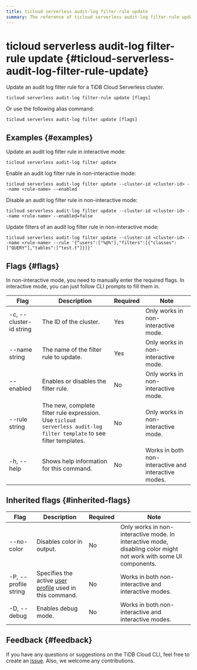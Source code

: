 ```yaml
---
title: ticloud serverless audit-log filter-rule update
summary: The reference of ticloud serverless audit-log filter-rule update`.
---
```


# ticloud serverless audit-log filter-rule update {#ticloud-serverless-audit-log-filter-rule-update}

Update an audit log filter rule for a TiDB Cloud Serverless cluster.

```shell
ticloud serverless audit-log filter-rule update [flags]
```

Or use the following alias command:

```shell
ticloud serverless audit-log filter update [flags]
```

## Examples {#examples}

Update an audit log filter rule in interactive mode:

```shell
ticloud serverless audit-log filter update
```

Enable an audit log filter rule in non-interactive mode:

```shell
ticloud serverless audit-log filter update --cluster-id <cluster-id> --name <rule-name> --enabled
```

Disable an audit log filter rule in non-interactive mode:

```shell
ticloud serverless audit-log filter update --cluster-id <cluster-id> --name <rule-name> --enabled=false
```

Update filters of an audit log filter rule in non-interactive mode:

```shell
ticloud serverless audit-log filter update --cluster-id <cluster-id> --name <rule-name> --rule '{"users":["%@%"],"filters":[{"classes":["QUERY"],"tables":["test.t"]}]}'
```

## Flags {#flags}

In non-interactive mode, you need to manually enter the required flags. In interactive mode, you can just follow CLI prompts to fill them in.

| Flag                    | Description                                                                                                           | Required | Note                                                 |
| ----------------------- | --------------------------------------------------------------------------------------------------------------------- | -------- | ---------------------------------------------------- |
| -c, --cluster-id string | The ID of the cluster.                                                                                                | Yes      | Only works in non-interactive mode.                  |
| --name string           | The name of the filter rule to update.                                                                                | Yes      | Only works in non-interactive mode.                  |
| --enabled               | Enables or disables the filter rule.                                                                                  | No       | Only works in non-interactive mode.                  |
| --rule string           | The new, complete filter rule expression. Use `ticloud serverless audit-log filter template` to see filter templates. | No       | Only works in non-interactive mode.                  |
| -h, --help              | Shows help information for this command.                                                                              | No       | Works in both non-interactive and interactive modes. |

## Inherited flags {#inherited-flags}

| Flag                 | Description                                                                                          | Required | Note                                                                                                             |
| -------------------- | ---------------------------------------------------------------------------------------------------- | -------- | ---------------------------------------------------------------------------------------------------------------- |
| --no-color           | Disables color in output.                                                                            | No       | Only works in non-interactive mode. In interactive mode, disabling color might not work with some UI components. |
| -P, --profile string | Specifies the active [user profile](/tidb-cloud/cli-reference.md#user-profile) used in this command. | No       | Works in both non-interactive and interactive modes.                                                             |
| -D, --debug          | Enables debug mode.                                                                                  | No       | Works in both non-interactive and interactive modes.                                                             |

## Feedback {#feedback}

If you have any questions or suggestions on the TiDB Cloud CLI, feel free to create an [issue](https://github.com/tidbcloud/tidbcloud-cli/issues/new/choose). Also, we welcome any contributions.
